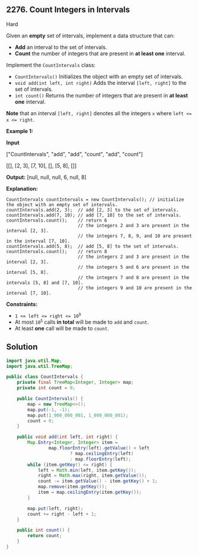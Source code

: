 ## 2276\. Count Integers in Intervals

Hard

Given an **empty** set of intervals, implement a data structure that can:

*   **Add** an interval to the set of intervals.
*   **Count** the number of integers that are present in **at least one** interval.

Implement the `CountIntervals` class:

*   `CountIntervals()` Initializes the object with an empty set of intervals.
*   `void add(int left, int right)` Adds the interval `[left, right]` to the set of intervals.
*   `int count()` Returns the number of integers that are present in **at least one** interval.

**Note** that an interval `[left, right]` denotes all the integers `x` where `left <= x <= right`.

**Example 1:**

**Input**

["CountIntervals", "add", "add", "count", "add", "count"]

[[], [2, 3], [7, 10], [], [5, 8], []]

**Output:** [null, null, null, 6, null, 8]

**Explanation:**

    CountIntervals countIntervals = new CountIntervals(); // initialize the object with an empty set of intervals.
    countIntervals.add(2, 3);  // add [2, 3] to the set of intervals.
    countIntervals.add(7, 10); // add [7, 10] to the set of intervals.
    countIntervals.count();    // return 6
                               // the integers 2 and 3 are present in the interval [2, 3].
                               // the integers 7, 8, 9, and 10 are present in the interval [7, 10].
    countIntervals.add(5, 8);  // add [5, 8] to the set of intervals.
    countIntervals.count();    // return 8
                               // the integers 2 and 3 are present in the interval [2, 3].
                               // the integers 5 and 6 are present in the interval [5, 8].
                               // the integers 7 and 8 are present in the intervals [5, 8] and [7, 10].
                               // the integers 9 and 10 are present in the interval [7, 10].

**Constraints:**

*   <code>1 <= left <= right <= 10<sup>9</sup></code>
*   At most <code>10<sup>5</sup></code> calls **in total** will be made to `add` and `count`.
*   At least **one** call will be made to `count`.

## Solution

```java
import java.util.Map;
import java.util.TreeMap;

public class CountIntervals {
    private final TreeMap<Integer, Integer> map;
    private int count = 0;

    public CountIntervals() {
        map = new TreeMap<>();
        map.put(-1, -1);
        map.put(1_000_000_001, 1_000_000_001);
        count = 0;
    }

    public void add(int left, int right) {
        Map.Entry<Integer, Integer> item =
                map.floorEntry(left).getValue() < left
                        ? map.ceilingEntry(left)
                        : map.floorEntry(left);
        while (item.getKey() <= right) {
            left = Math.min(left, item.getKey());
            right = Math.max(right, item.getValue());
            count -= item.getValue() - item.getKey() + 1;
            map.remove(item.getKey());
            item = map.ceilingEntry(item.getKey());
        }

        map.put(left, right);
        count += right - left + 1;
    }

    public int count() {
        return count;
    }
}
```